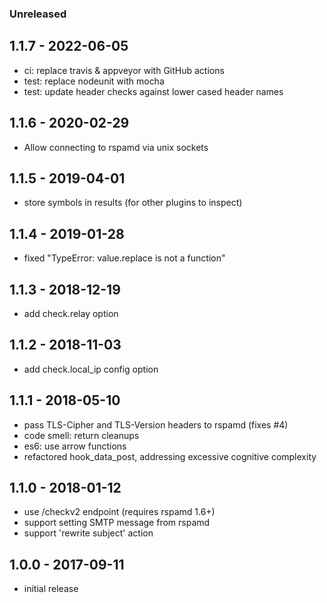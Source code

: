### Unreleased

## 1.1.7 - 2022-06-05

- ci: replace travis & appveyor with GitHub actions
- test: replace nodeunit with mocha
- test: update header checks against lower cased header names


## 1.1.6 - 2020-02-29

- Allow connecting to rspamd via unix sockets


## 1.1.5 - 2019-04-01

- store symbols in results (for other plugins to inspect)


## 1.1.4 - 2019-01-28

- fixed "TypeError: value.replace is not a function"


## 1.1.3 - 2018-12-19

- add check.relay option


## 1.1.2 - 2018-11-03

- add check.local_ip config option


## 1.1.1 - 2018-05-10

- pass TLS-Cipher and TLS-Version headers to rspamd (fixes #4)
- code smell: return cleanups
- es6: use arrow functions
- refactored hook_data_post, addressing excessive cognitive complexity


## 1.1.0 - 2018-01-12

- use /checkv2 endpoint (requires rspamd 1.6+)
- support setting SMTP message from rspamd
- support 'rewrite subject' action

 
## 1.0.0 - 2017-09-11

- initial release
